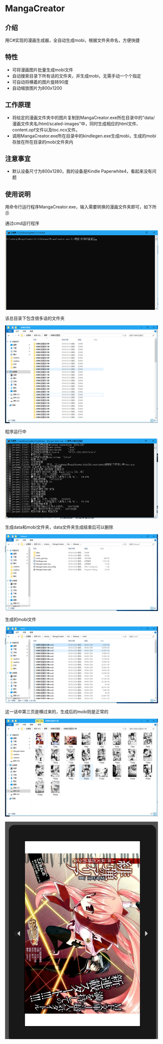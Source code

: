 # MangaCreator

## 介绍

用C#实现的漫画生成器，全自动生成mobi，根据文件夹命名，方便快捷

## 特性

- 可将漫画图片批量生成mobi文件
- 自动搜索目录下所有话的文件夹，并生成mobi，无需手动一个个指定
- 可自动将横着的图片旋转90度
- 自动缩放图片为800x1200

## 工作原理 
- 将给定的漫画文件夹中的图片复制到MangaCreator.exe所在目录中的“data/漫画文件夹名/html/scaled-images”中，同时生成相应的html文件、content.opf文件以及toc.ncx文件。
- 调用MangaCreator.exe所在目录中的kindlegen.exe生成mobi，生成的mobi存放在所在目录的mobi文件夹内

## 注意事宜

- 默认设备尺寸为800x1280，我的设备是Kindle Paperwhite4，看起来没有问题

## 使用说明

用命令行运行程序MangaCreator.exe，输入需要转换的漫画文件夹即可，如下所示

通过cmd运行程序

![1.png](images/1.png)


该总目录下包含很多话的文件夹

![2.png](images/2.png)

程序运行中

![3.png](images/3.png)


生成data和mobi文件夹，data文件夹生成结束后可以删除

![4.png](images/4.png)

生成的mobi文件

![5.png](images/5.png)

这一话中第三页是横过来的，生成后的mobi则是正常的

![6.png](images/6.png)

![7.png](images/7.png)